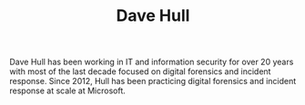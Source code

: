 ﻿---
title: Dave Hull
description: ""
image: /images/author/dave-hull.jpg
social:
- icon: fab fa-facebook
  link: https://facebook.com/#
- icon: fab fa-twitter
  link: https://twitter.com/#
- icon: fab fa-github
  link: https://github.com/#
- icon: fas fa-link
  link: ""
- icon: fab fa-linkedin-in
  link: https://www.linkedin.com/in/#/
- icon: fab fa-youtube
  link: '#'
- icon: fab fa-twitch
  link: https://www.twitch.tv/#

---
Dave Hull has been working in IT and information security for over 20  years with most of the last decade focused on digital forensics and  incident response. Since 2012, Hull has been practicing digital  forensics and incident response at scale at Microsoft.
